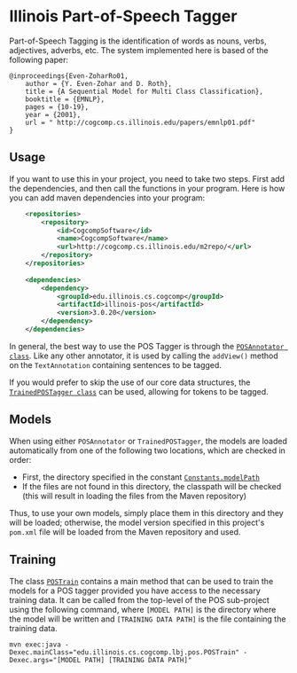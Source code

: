 # Illinois Part-of-Speech Tagger


Part-of-Speech Tagging is the identification of words as nouns, verbs, adjectives, adverbs, etc. The system implemented 
here is based of the following paper: 

```
@inproceedings{Even-ZoharRo01,
    author = {Y. Even-Zohar and D. Roth},
    title = {A Sequential Model for Multi Class Classification},
    booktitle = {EMNLP},
    pages = {10-19},
    year = {2001},
    url = " http://cogcomp.cs.illinois.edu/papers/emnlp01.pdf"
}
```


## Usage

If you want to use this in your project, you need to take two steps. First add the dependencies, and then call the functions 
in your program. 
Here is how you can add maven dependencies into your program: 

```xml
    <repositories>
        <repository>
            <id>CogcompSoftware</id>
            <name>CogcompSoftware</name>
            <url>http://cogcomp.cs.illinois.edu/m2repo/</url>
        </repository>
    </repositories>
    
    <dependencies>
        <dependency>
            <groupId>edu.illinois.cs.cogcomp</groupId>
            <artifactId>illinois-pos</artifactId>
            <version>3.0.20</version>
        </dependency>
    </dependencies>
```


In general, the best way to use the POS Tagger is through the [`POSAnnotator class`](src/main/java/edu/illinois/cs/cogcomp/lbj/pos/POSAnnotator.java). Like any other annotator, it is used by calling the `addView()` method on the `TextAnnotation` containing sentences to be tagged.

If you would prefer to skip the use of our core data structures, the [`TrainedPOSTagger class`](src/main/java/edu/illinois/cs/cogcomp/lbj/pos/TrainedPOSTagger.java) can be used, allowing for tokens to be tagged.

## Models
When using either `POSAnnotator` or `TrainedPOSTagger`, the models are loaded automatically from one of the following 
two locations, which are checked in order:
* First, the directory specified in the constant [`Constants.modelPath`](src/main/java/edu/illinois/cs/cogcomp/lbj/pos/Constants.java)
* If the files are not found in this directory, the classpath will be checked (this will result in loading the files 
from the Maven repository)

Thus, to use your own models, simply place them in this directory and they will be loaded; otherwise, the model version 
specified in this project's `pom.xml` file will be loaded from the Maven repository and used.

## Training
The class [`POSTrain`](src/main/java/edu/illinois/cs/cogcomp/lbj/pos/POSTrain.java) contains a main method that can be used to 
train the models for a POS tagger provided you have access to the necessary training data. It can be called from the top-level 
of the POS sub-project using the following command, where `[MODEL PATH]` is the directory where the model will be written and 
`[TRAINING DATA PATH]` is the file containing the training data.

    mvn exec:java -Dexec.mainClass="edu.illinois.cs.cogcomp.lbj.pos.POSTrain" -Dexec.args="[MODEL PATH] [TRAINING DATA PATH]"
